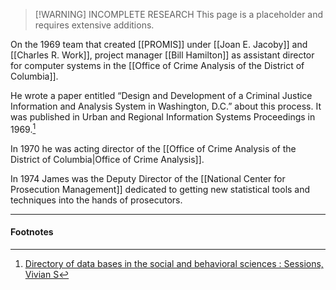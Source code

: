 > [!WARNING] INCOMPLETE RESEARCH
> This page is a placeholder and requires extensive additions.

On the 1969 team that created [[PROMIS]] under [[Joan E. Jacoby]] and [[Charles R. Work]], project manager [[Bill Hamilton]] as assistant director for computer systems in the [[Office of Crime Analysis of the District of Columbia]].

He wrote a paper entitled “Design and Development of a Criminal Justice Information and Analysis System in Washington, D.C.” about this process. It was published in Urban and Regional Information Systems Proceedings in 1969.[^1]

In 1970 he was acting director of the [[Office of Crime Analysis of the District of Columbia|Office of Crime Analysis]].

In 1974 James was the Deputy Director of the [[National Center for Prosecution Management]] dedicated to getting new statistical tools and techniques into the hands of prosecutors.

---
#### Footnotes

[^1]: [Directory of data bases in the social and behavioral sciences : Sessions, Vivian S](https://archive.org/details/directoryofdatab0000sess/page/56/mode/2up)